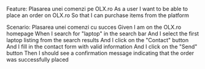 Feature: Plasarea unei comenzi pe OLX.ro
  As a user
  I want to be able to place an order on OLX.ro
  So that I can purchase items from the platform

  Scenario: Plasarea unei comenzi cu succes
    Given I am on the OLX.ro homepage
    When I search for "laptop" in the search bar
    And I select the first laptop listing from the search results
    And I click on the "Contact" button
    And I fill in the contact form with valid information
    And I click on the "Send" button
    Then I should see a confirmation message indicating that the order was successfully placed
